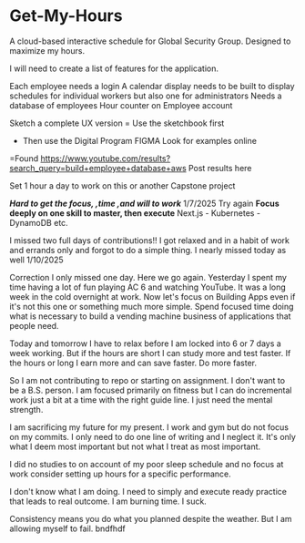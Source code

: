 # Get-My-Hours
A cloud-based interactive schedule for Global Security Group. Designed to maximize my hours. 

I will need to create a list of features for the application.

Each employee needs a login
A calendar display needs to be built to display schedules for individual workers but also one for administrators
Needs a database of employees
Hour counter on Employee account

Sketch a complete UX version
= Use the sketchbook first 
- Then use the Digital Program FIGMA
Look for examples online

=Found https://www.youtube.com/results?search_query=build+employee+database+aws
Post results here

Set 1 hour a day to work on this or another Capstone project

***Hard to get the focus, ,time ,and will to work*** 1/7/2025 Try again 
**Focus deeply on one skill to master, then execute** Next.js - Kubernetes - DynamoDB etc. 

I missed two full days of contributions!!
I got relaxed and in a habit of work and errands only and forgot to do a simple thing. 
I nearly missed today as well 1/10/2025

Correction I only missed one day. 
Here we go again. Yesterday I spent my time having a lot of fun playing AC 6 and watching YouTube. It was a long week in the cold overnight at work. 
Now let's focus on Building Apps even if it's not this one or something much more simple. Spend focused time doing what is necessary to build a vending machine business of applications that people need. 

Today and tomorrow I have to relax before I am locked into 6 or 7 days a week working. But if the hours are short I can study more and test faster. If the hours or long I earn more and can save faster.  Do more faster.

So I am not contributing to repo or starting on assignment. I don't want to be a B.S. person. I am focused primarily on fitness but I can do incremental work just a bit at a time with the right guide line. I just need the mental strength.

I am sacrificing my future for my present. I work and gym but do not focus on my commits. I only need to do one line of writing and I neglect it. It's only what I deem most important but not what I treat as most important.

I did no studies to on account of my poor sleep schedule and no focus at work consider setting up hours for a specific performance.

I don't know what I am doing. I need to simply and execute ready practice that leads to real outcome. I am burning time. I suck.

Consistency means you do what you planned despite the weather. But I am allowing myself to fail. bndfhdf
